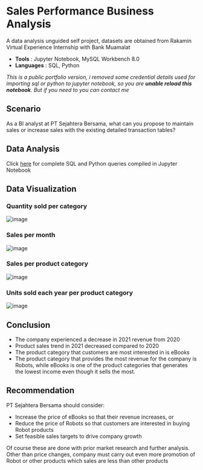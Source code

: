 # Sales Performance Business Analysis


A data analysis unguided self project, datasets are obtained from Rakamin Virtual Experience Internship with Bank Muamalat

- **Tools** : Jupyter Notebook, MySQL Workbench 8.0
- **Languages** : SQL, Python

*This is a public portfolio version, i removed some credential details used for importing sql or python to jupyter notebook,
so you are **unable reload this notebook**.
But if you need to you can contact me*



## Scenario

As a BI analyst at PT Sejahtera Bersama, what can you propose to maintain sales or increase sales with the existing detailed transaction tables?

## Data Analysis

Click [here](https://github.com/atriap/Sales-Performance-Business-Analysis.ipynb) for complete SQL and Python queries compiled in Jupyter Notebook

## Data Visualization

### Quantity sold per category
![image](https://user-images.githubusercontent.com/104981673/202838352-166eb148-b105-4649-8af3-b100a987bfd5.png)
### Sales per month
![image](https://user-images.githubusercontent.com/104981673/202838354-3b1fb24d-62d6-42ad-a32d-2e5567e49135.png)
### Sales per product category
![image](https://user-images.githubusercontent.com/104981673/202838357-01e7b2eb-bf2b-4822-ac6b-66f383628631.png)
### Units sold each year per product category
![image](https://user-images.githubusercontent.com/104981673/202838359-c8aeba9b-a421-4b59-bcfe-a34772e09433.png)



## Conclusion
- The company experienced a decrease in 2021 revenue from 2020
- Product sales trend in 2021 decreased compared to 2020
- The product category that customers are most interested in is eBooks
- The product category that provides the most revenue for the company is Robots, while eBooks is one of the product categories that generates the lowest income even though it sells the most.


## Recommendation
PT Sejahtera Bersama should consider:
- Increase the price of eBooks so that their revenue increases, or 
- Reduce the price of Robots so that customers are interested in buying Robot products
- Set feasible sales targets to drive company growth

Of course these are done with prior market research and further analysis. 
Other than price changes, company must carry out even more promotion of Robot or other products which sales are less than other products
